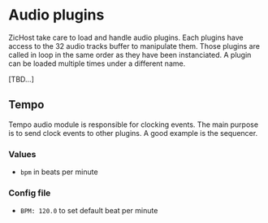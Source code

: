 # Audio plugins

ZicHost take care to load and handle audio plugins. Each plugins have access to the 32 audio tracks buffer to manipulate them. Those plugins are called in loop in the same order as they have been instanciated. A plugin can be loaded multiple times under a different name.

[TBD...]


## Tempo

Tempo audio module is responsible for clocking events. The main purpose is to send clock events to other plugins.
A good example is the sequencer.


### Values

- `bpm` in beats per minute

### Config file

- `BPM: 120.0` to set default beat per minute